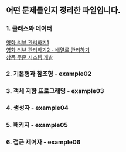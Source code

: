 ## 어떤 문제들인지 정리한 파일입니다.
### 1. 클래스와 데이터
[영화 리뷰 관리하기1](./src/excercise01/example01.java)   
[영화 리뷰 관리하기2 - 배열로 관리하기](./src/excercise01/example02.java)   
[상품 주문 시스템 개발](./src/excercise01/example03.java)   


### 2. 기본형과 참조형 - example02
### 3. 객체 지향 프로그래밍 - example03
### 4. 생성자 - example04
### 5. 패키지 - example05
### 6. 접근 제어자 - example06
